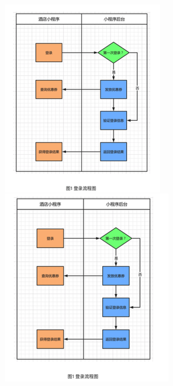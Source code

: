 <div>
<img src="1.%E4%B8%9A%E5%8A%A1%E6%B5%81%E7%A8%8B%E5%9B%BE/image-20210317212609479.png" alt="image-20210317212609479" style="zoom:50%;" />



<img  src="1.%E4%B8%9A%E5%8A%A1%E6%B5%81%E7%A8%8B%E5%9B%BE/image-20210317211609752.png" style="zoom:50%" align=left/>

